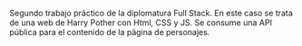 Segundo trabajo práctico de la diplomatura Full Stack.
En este caso se trata de una web de Harry Pother con Html, CSS y JS.
Se consume una API pública para el contenido de la pägina de personajes.
